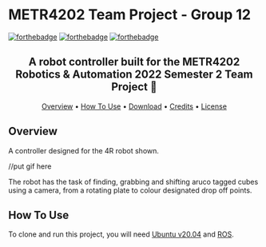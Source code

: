 # METR4202 Team Project - Group 12
[![forthebadge](https://forthebadge.com/images/badges/powered-by-electricity.svg)](https://forthebadge.com)
[![forthebadge](https://forthebadge.com/images/badges/made-with-python.svg)](https://forthebadge.com)
[![forthebadge](https://forthebadge.com/images/badges/built-with-love.svg)](https://forthebadge.com)

<h2 align="center">A robot controller built for the METR4202 Robotics & Automation 2022 Semester 2 Team Project 🤖</a></h2>

<p align="center">
  <a href="#Overview">Overview</a> •
  <a href="#how-to-use">How To Use</a> •
  <a href="#download">Download</a> •
  <a href="#credits">Credits</a> •
  <a href="#license">License</a>
</p>

## Overview

A controller designed for the 4R robot shown. 

//put gif here

The robot has the task of finding, grabbing and shifting aruco tagged cubes using a camera, from a rotating plate to colour designated drop off points.  

## How To Use

To clone and run this project, you will need [Ubuntu v20.04](https://releases.ubuntu.com/focal/) and [ROS](http://wiki.ros.org/noetic/Installation/Ubuntu).
